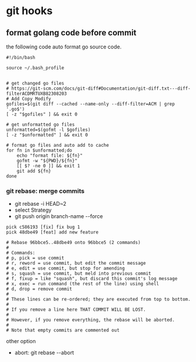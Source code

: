 # git hooks

## format golang code before commit

the following code auto format go source code.

```shell
#!/bin/bash

source ~/.bash_profile


# get changed go files
# https://git-scm.com/docs/git-diff#Documentation/git-diff.txt---diff-filterACDMRTUXB82308203
# Add Copy Modify
gofiles=$(git diff --cached --name-only --diff-filter=ACM | grep '.go$')
[ -z "$gofiles" ] && exit 0

# get unformatted go files
unformatted=$(gofmt -l $gofiles)
[ -z "$unformatted" ] && exit 0

# format go files and auto add to cache
for fn in $unformatted;do
    echo "format file: ${fn}"
    gofmt -w "${PWD}/${fn}"
    [[ $? -ne 0 ]] && exit 1
    git add ${fn}
done
```

### git rebase: merge commits

- git rebase -i HEAD~2
- select Strategy
- git push origin branch-name --force

```text
pick c586193 [fix] fix bug 1
pick 48dbe49 [feat] add new feature

# Rebase 96bbce5..48dbe49 onto 96bbce5 (2 commands)
#
# Commands:
# p, pick = use commit
# r, reword = use commit, but edit the commit message
# e, edit = use commit, but stop for amending
# s, squash = use commit, but meld into previous commit
# f, fixup = like "squash", but discard this commit's log message
# x, exec = run command (the rest of the line) using shell
# d, drop = remove commit
#
# These lines can be re-ordered; they are executed from top to bottom.
#
# If you remove a line here THAT COMMIT WILL BE LOST.
#
# However, if you remove everything, the rebase will be aborted.
#
# Note that empty commits are commented out
```

other option 
- abort: git rebase --abort
